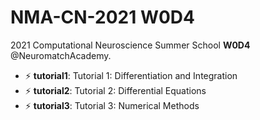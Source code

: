 # NMA-CN-2021 W0D4
2021 Computational Neuroscience Summer School **W0D4** @NeuromatchAcademy.

- ⚡ **tutorial1**: Tutorial 1: Differentiation and Integration  
- ⚡ **tutorial2**: Tutorial 2: Differential Equations  
- ⚡ **tutorial3**: Tutorial 3: Numerical Methods
